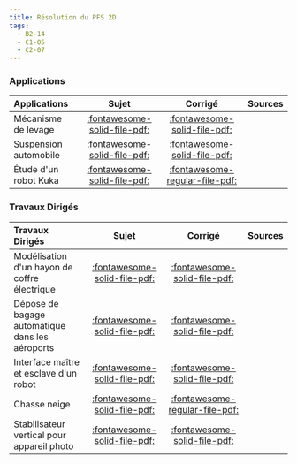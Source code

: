 ```yaml
---
title: Résolution du PFS 2D 
tags:
  - B2-14
  - C1-05
  - C2-07
---
```



### Applications 
 
| Applications | Sujet | Corrigé | Sources  | 
| :-------------- | :---: | :-----: | :------: | 
| Mécanisme de levage | [:fontawesome-solid-file-pdf:](http://xpessoles-cpge.fr/pdf/Cy_11_Ch_03_PFS_2D_Application_01_Levage_Sujet.pdf) | [:fontawesome-solid-file-pdf:](http://xpessoles-cpge.fr/pdf/Cy_11_Ch_03_PFS_2D_Application_01_Levage_Corrige.pdf) | 
| Suspension automobile | [:fontawesome-solid-file-pdf:](http://xpessoles-cpge.fr/pdf/Cy_11_Ch_03_PFS_2D_Application_02_FM_Sujet.pdf) | [:fontawesome-solid-file-pdf:](http://xpessoles-cpge.fr/pdf/Cy_11_Ch_03_PFS_2D_Application_02_FM_Corrige.pdf) | 
| Étude d'un robot Kuka | [:fontawesome-solid-file-pdf:](http://xpessoles-cpge.fr/pdf/Cy_11_Ch_03_PFS_2D_Application_03_Kuka_Sujet.pdf) | [:fontawesome-regular-file-pdf:](http://xpessoles-cpge.fr/pdf/Cy_11_Ch_03_PFS_2D_Application_03_Kuka_Corrige.pdf) | 

### Travaux Dirigés 
 
| Travaux Dirigés | Sujet | Corrigé | Sources  | 
| :-------------- | :---: | :-----: | :------: | 
| Modélisation d'un hayon de coffre électrique | [:fontawesome-solid-file-pdf:](http://xpessoles-cpge.fr/pdf/Cy_11_Ch_03_PFS_2D_TD_01_Hayon_Sujet.pdf) | [:fontawesome-solid-file-pdf:](http://xpessoles-cpge.fr/pdf/Cy_11_Ch_03_PFS_2D_TD_01_Hayon_Corrige.pdf) | 
| Dépose de bagage automatique dans les aéroports | [:fontawesome-solid-file-pdf:](http://xpessoles-cpge.fr/pdf/Cy_11_Ch_03_PFS_2D_TD_02_DBA_Sujet.pdf) | [:fontawesome-solid-file-pdf:](http://xpessoles-cpge.fr/pdf/Cy_11_Ch_03_PFS_2D_TD_02_DBA_Corrige.pdf) | 
| Interface maître et esclave d'un robot | [:fontawesome-solid-file-pdf:](http://xpessoles-cpge.fr/pdf/Cy_11_Ch_03_PFS_2D_TD_03_Hoeken_Sujet.pdf) | [:fontawesome-solid-file-pdf:](http://xpessoles-cpge.fr/pdf/Cy_11_Ch_03_PFS_2D_TD_03_Hoeken_Corrige.pdf) | 
| Chasse neige | [:fontawesome-solid-file-pdf:](http://xpessoles-cpge.fr/pdf/Cy_11_Ch_03_PFS_2D_TD_04_ChasseNeige_Sujet.pdf) | [:fontawesome-regular-file-pdf:](http://xpessoles-cpge.fr/pdf/Cy_11_Ch_03_PFS_2D_TD_04_ChasseNeige_Corrige.pdf) | 
| Stabilisateur vertical pour appareil photo | [:fontawesome-solid-file-pdf:](http://xpessoles-cpge.fr/pdf/Cy_11_Ch_03_PFS_2D_TD_05_StabilisateurVertical_Sujet.pdf) | [:fontawesome-solid-file-pdf:](http://xpessoles-cpge.fr/pdf/Cy_11_Ch_03_PFS_2D_TD_05_StabilisateurVertical_Corrige.pdf) | 



